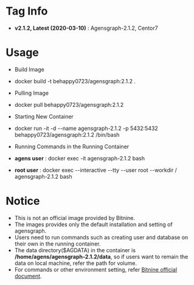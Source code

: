 # Tag Info

- **v2.1.2, Latest (2020-03-10)** : Agensgraph-2.1.2, Centor7

# Usage
- Build Image
 - docker build -t behappy0723/agensgraph:2.1.2 .

- Pulling Image
 - docker pull behappy0723/agensgraph:2.1.2

- Starting New Container
 - docker run -it -d --name agensgraph-2.1.2 -p 5432:5432 behappy0723/agensgraph:2.1.2 /bin/bash

- Running Commands in the Running Container
 - **agens user** : docker exec -it agensgraph-2.1.2 bash
 - **root user** : docker exec --interactive --tty --user root --workdir / agensgraph-2.1.2 bash

# Notice
- This is not an official image provided by Bitnine.
- The images provides only the default installation and setting of agensgraph.
- Users need to run commands such as creating user and database on their own in the running container.
- The data directory($AGDATA) in the container is **/home/agens/agensgraph-2.1.2/data**, so if users want to remain the data on local machine, refer the path for volume.
- For commands or other environment setting, refer [Bitnine official document](https://bitnine.net/documentations/manual/agens_graph_developer_manual_en.html).

